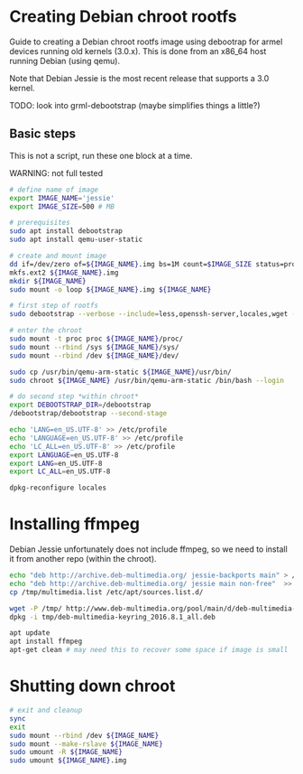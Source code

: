 # Creating Debian chroot rootfs

Guide to creating a Debian chroot rootfs image using debootrap for armel devices running old kernels (3.0.x). This is done from an x86_64 host running Debian (using qemu).

Note that Debian Jessie is the most recent release that supports a 3.0 kernel.

TODO: look into grml-debootstrap (maybe simplifies things a little?)

## Basic steps

This is not a script, run these one block at a time.

WARNING: not full tested

```bash
# define name of image
export IMAGE_NAME='jessie'
export IMAGE_SIZE=500 # MB

# prerequisites
sudo apt install debootstrap
sudo apt install qemu-user-static

# create and mount image
dd if=/dev/zero of=${IMAGE_NAME}.img bs=1M count=$IMAGE_SIZE status=progress 
mkfs.ext2 ${IMAGE_NAME}.img 
mkdir ${IMAGE_NAME}
sudo mount -o loop ${IMAGE_NAME}.img ${IMAGE_NAME}

# first step of rootfs
sudo debootstrap --verbose --include=less,openssh-server,locales,wget --variant=minbase --arch=armel --foreign jessie ${IMAGE_NAME}  

# enter the chroot
sudo mount -t proc proc ${IMAGE_NAME}/proc/
sudo mount --rbind /sys ${IMAGE_NAME}/sys/
sudo mount --rbind /dev ${IMAGE_NAME}/dev/

sudo cp /usr/bin/qemu-arm-static ${IMAGE_NAME}/usr/bin/
sudo chroot ${IMAGE_NAME} /usr/bin/qemu-arm-static /bin/bash --login

# do second step *within chroot*
export DEBOOTSTRAP_DIR=/debootstrap
/debootstrap/debootstrap --second-stage 

echo 'LANG=en_US.UTF-8' >> /etc/profile
echo 'LANGUAGE=en_US.UTF-8' >> /etc/profile
echo 'LC_ALL=en_US.UTF-8' >> /etc/profile
export LANGUAGE=en_US.UTF-8
export LANG=en_US.UTF-8
export LC_ALL=en_US.UTF-8

dpkg-reconfigure locales
```

# Installing ffmpeg
Debian Jessie unfortunately does not include ffmpeg, so we need to install it from another repo (within the chroot).

```bash
echo "deb http://archive.deb-multimedia.org/ jessie-backports main" > /tmp/multimedia.list
echo "deb http://archive.deb-multimedia.org/ jessie main non-free"  >> /tmp/multimedia.list
cp /tmp/multimedia.list /etc/apt/sources.list.d/

wget -P /tmp/ http://www.deb-multimedia.org/pool/main/d/deb-multimedia-keyring/deb-multimedia-keyring_2016.8.1_all.deb
dpkg -i tmp/deb-multimedia-keyring_2016.8.1_all.deb

apt update
apt install ffmpeg
apt-get clean # may need this to recover some space if image is small

```

# Shutting down chroot

```bash
# exit and cleanup
sync
exit
sudo mount --rbind /dev ${IMAGE_NAME}
sudo mount --make-rslave ${IMAGE_NAME}
sudo umount -R ${IMAGE_NAME}
sudo umount ${IMAGE_NAME}.img

```

